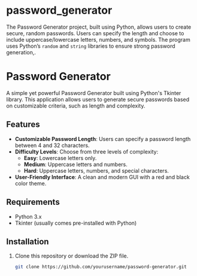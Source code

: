 # password_generator
The Password Generator project, built using Python, allows users to create secure, random passwords. Users can specify the length and choose to include uppercase/lowercase letters, numbers, and symbols. The program uses Python’s `random` and `string` libraries to ensure strong password generation,.
# Password Generator

A simple yet powerful Password Generator built using Python's Tkinter library. This application allows users to generate secure passwords based on customizable criteria, such as length and complexity.

## Features

- **Customizable Password Length**: Users can specify a password length between 4 and 32 characters.
- **Difficulty Levels**: Choose from three levels of complexity:
  - **Easy**: Lowercase letters only.
  - **Medium**: Uppercase letters and numbers.
  - **Hard**: Uppercase letters, numbers, and special characters.
- **User-Friendly Interface**: A clean and modern GUI with a red and black color theme.

## Requirements

- Python 3.x
- Tkinter (usually comes pre-installed with Python)

## Installation

1. Clone this repository or download the ZIP file.
   ```bash
   git clone https://github.com/yourusername/password-generator.git
